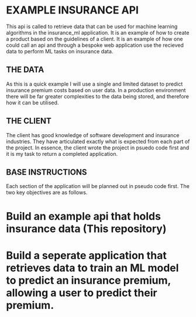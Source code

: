 # EXAMPLE INSURANCE API

This api is called to retrieve data that can be used for machine learning algorithms in the insurance_ml application.
It is an example of how to create a product based on the guidelines of a client. It is an example of how one could call
an api and through a bespoke web application use the recieved data to perform ML tasks on insurance data.


## THE DATA
As this is a quick example I will use a single and limited dataset to predict insurance premium costs based on user data. In a production
environment there will be far greater complexities to the data being stored, and therefore how it can be utilised.

## THE CLIENT
The client has good knowledge of software development and insurance industries. They have articulated exactly what is expected from each
part of the project. In essence, the client wrote the project in psuedo code first and it is my task to return a completed application.

## BASE INSTRUCTIONS
Each section of the application will be planned out in pseudo code first. The two key objectives are as follows.
  # Build an example api that holds insurance data (This repository)
  # Build a seperate application that retrieves data to train an ML model to predict an insurance premium, allowing a user to predict their premium.
